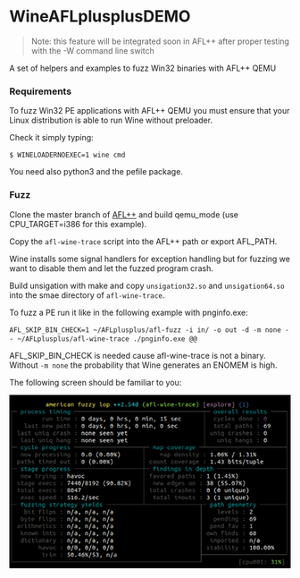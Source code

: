 # WineAFLplusplusDEMO

> Note: this feature will be integrated soon in AFL++ after proper testing with the -W command line switch

A set of helpers and examples to fuzz Win32 binaries with AFL++ QEMU

### Requirements

To fuzz Win32 PE applications with AFL++ QEMU you must ensure that your Linux
distribution is able to run Wine without preloader.

Check it simply typing:

```
$ WINELOADERNOEXEC=1 wine cmd
```

You need also python3 and the pefile package.

### Fuzz

Clone the master branch of [AFL++](https://github.com/vanhauser-thc/AFLplusplus)
and build qemu_mode (use CPU_TARGET=i386 for this example).

Copy the `afl-wine-trace` script into the AFL++ path or export AFL_PATH.

Wine installs some signal handlers for exception handling but for fuzzing we want to disable them and let the fuzzed program crash.

Build unsigation with make and copy `unsigation32.so` and `unsigation64.so` into the smae directory of `afl-wine-trace`.

To fuzz a PE run it like in the following example with pnginfo.exe:

```
AFL_SKIP_BIN_CHECK=1 ~/AFLplusplus/afl-fuzz -i in/ -o out -d -m none -- ~/AFLplusplus/afl-wine-trace ./pnginfo.exe @@
```

AFL_SKIP_BIN_CHECK is needed cause afl-wine-trace is not a binary.
Without `-m none` the probability that Wine generates an ENOMEM is high.

The following screen should be familiar to you:

![expic](img/pnginfo_example.png)
